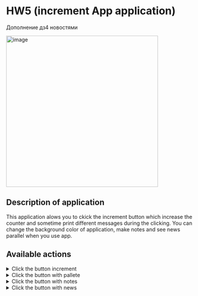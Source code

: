 # HW5 (increment App application)

Дополнение дз4 новостями

<img width="408" alt="image" src="https://user-images.githubusercontent.com/61533809/210195324-18c30e8b-ffd7-41ca-97fc-13aa4dc0ac03.png">

## Description of application

This application alows you to ckick the increment button which increase the counter and sometime print different messages during the clicking. You can change the background color of application, make notes and see news parallel when you use app.

## Available actions
<details>
  <summary> Click the button increment
</summary>
  <pre><code lang="">
  <img width="93" alt="image" src="https://user-images.githubusercontent.com/61533809/210197278-1acf1942-f83f-4078-afca-490e29f90c0c.png">
  
This operation will increase the counter and sometimes print different messages in the top-center side.\
<img width="334" alt="image" src="https://user-images.githubusercontent.com/61533809/210196847-f3ca2808-9f52-4102-a365-a171c761cc0c.png">
</code></pre>
</details>


<details>
  <summary> Click the button with pallete 
</summary>
  <pre><code lang="">
  <img width="100" alt="image" src="https://user-images.githubusercontent.com/61533809/210197323-c5a0bdaa-ccd0-4f85-96bf-80fbce377de0.png">
  
This operation will change the background color with your settings.
Example:
  Was:
<img width="354" alt="image" src="https://user-images.githubusercontent.com/61533809/210197098-b42fceeb-0484-43f3-ba14-c282b214d715.png">
  
 Has become:
<img width="359" alt="image" src="https://user-images.githubusercontent.com/61533809/210197142-e9303300-84eb-4298-9598-14b7fe9ff4ab.png">
</code></pre>
</details>


<details>
  <summary> Click the button with notes 
</summary>
  <pre><code lang="">
  <img width="93" alt="image" src="https://user-images.githubusercontent.com/61533809/210197448-bd36c1c8-2aa2-43b9-9a03-114fe8f5f095.png">
  
You can make your notes if you click this button
Example:
  Was:
<img width="326" alt="image" src="https://user-images.githubusercontent.com/61533809/210197526-1aa07daa-914a-4e6e-a2f1-37c06ddbbb1f.png">
  
 Has become:
<img width="365" alt="image" src="https://user-images.githubusercontent.com/61533809/210197569-6beffa3e-068c-4de2-b0e4-623dd27df14a.png">
</code></pre>
</details>


<details>
  <summary> Click the button with news
</summary>
  <pre><code lang="">
  <img width="76" alt="image" src="https://user-images.githubusercontent.com/61533809/210197618-bd650624-5663-4efa-9559-6dc928af6a19.png">
  
You can show news if you click this button
Example:
  Was:
<img width="352" alt="image" src="https://user-images.githubusercontent.com/61533809/210197669-aa1baceb-32ed-41a7-8002-bdaef499f5c1.png">
  
 Has become:
<img width="369" alt="image" src="https://user-images.githubusercontent.com/61533809/210197654-292bf5a0-c214-464c-b320-8081f856ed8a.png">
</code></pre>
</details>
